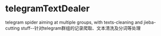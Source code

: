 # telegramTextDealer
telegram spider aiming at multiple groups, with texts-cleaning and jieba-cutting stuff--针对telegram群组的记录爬取、文本清洗及分词等处理

